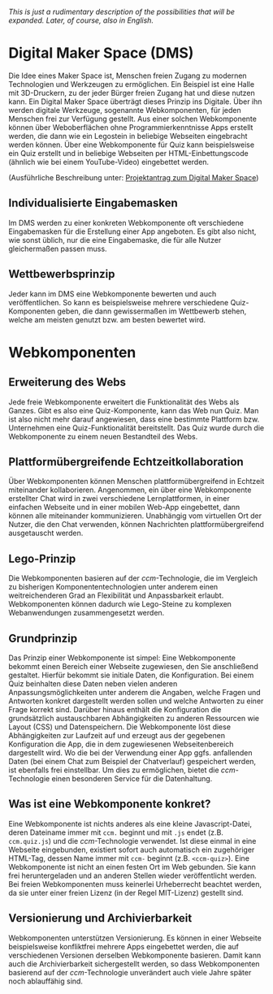 _This is just a rudimentary description of the possibilities that will be expanded. Later, of course, also in English._

# Digital Maker Space (DMS)
Die Idee eines Maker Space ist, Menschen freien Zugang zu modernen Technologien und Werkzeugen zu ermöglichen. Ein Beispiel ist eine Halle mit 3D-Druckern, zu der jeder Bürger freien Zugang hat und diese nutzen kann. Ein Digital Maker Space überträgt dieses Prinzip ins Digitale. Über ihn werden digitale Werkzeuge, sogenannte Webkomponenten, für jeden Menschen frei zur Verfügung gestellt. Aus einer solchen Webkomponente können über Weboberflächen ohne Programmierkenntnisse Apps erstellt werden, die dann wie ein Legostein in beliebige Webseiten eingebracht werden können. Über eine Webkomponente für Quiz kann beispielsweise ein Quiz erstellt und in beliebige Webseiten per HTML-Einbettungscode (ähnlich wie bei einem YouTube-Video) eingebettet werden.

(Ausführliche Beschreibung unter: [Projektantrag zum Digital Maker Space](https://www.stifterverband.org/file/5203/download?token=lay3iM9c))

## Individualisierte Eingabemasken
Im DMS werden zu einer konkreten Webkomponente oft verschiedene Eingabemasken für die Erstellung einer App angeboten. Es gibt also nicht, wie sonst üblich, nur die eine Eingabemaske, die für alle Nutzer gleichermaßen passen muss.

## Wettbewerbsprinzip
Jeder kann im DMS eine Webkomponente bewerten und auch veröffentlichen. So kann es beispielsweise mehrere verschiedene Quiz-Komponenten geben, die dann gewissermaßen im Wettbewerb stehen, welche am meisten genutzt bzw. am besten bewertet wird.

# Webkomponenten

## Erweiterung des Webs
Jede freie Webkomponente erweitert die Funktionalität des Webs als Ganzes. Gibt es also eine Quiz-Komponente, kann das Web nun Quiz. Man ist also nicht mehr darauf angewiesen, dass eine bestimmte Plattform bzw. Unternehmen eine Quiz-Funktionalität bereitstellt. Das Quiz wurde durch die Webkomponente zu einem neuen Bestandteil des Webs.

## Plattformübergreifende Echtzeitkollaboration
Über Webkomponenten können Menschen plattformübergreifend in Echtzeit miteinander kollaborieren. Angenommen, ein über eine Webkomponente erstellter Chat wird in zwei verschiedene Lernplattformen, in einer einfachen Webseite und in einer mobilen Web-App eingebettet, dann können alle miteinander kommunizieren. Unabhängig vom virtuellen Ort der Nutzer, die den Chat verwenden, können Nachrichten plattformübergreifend ausgetauscht werden.

## Lego-Prinzip
Die Webkomponenten basieren auf der _ccm_-Technologie, die im Vergleich zu bisherigen Komponententechnologien unter anderem einen weitreichenderen Grad an Flexibilität und Anpassbarkeit erlaubt. Webkomponenten können dadurch wie Lego-Steine zu komplexen Webanwendungen zusammengesetzt werden.

## Grundprinzip
Das Prinzip einer Webkomponente ist simpel: Eine Webkomponente bekommt einen Bereich einer Webseite zugewiesen, den Sie anschließend gestaltet. Hierfür bekommt sie initiale Daten, die Konfiguration. Bei einem Quiz beinhalten diese Daten neben vielen anderen Anpassungsmöglichkeiten unter anderem die Angaben, welche Fragen und Antworten konkret dargestellt werden sollen und welche Antworten zu einer Frage korrekt sind. Darüber hinaus enthält die Konfiguration die grundsätzlich austauschbaren Abhängigkeiten zu anderen Ressourcen wie Layout (CSS) und Datenspeichern. Die Webkomponente löst diese Abhängigkeiten zur Laufzeit auf und erzeugt aus der gegebenen Konfiguration die App, die in dem zugewiesenen Webseitenbereich dargestellt wird. Wo die bei der Verwendung einer App ggfs. anfallenden Daten (bei einem Chat zum Beispiel der Chatverlauf) gespeichert werden, ist ebenfalls frei einstellbar. Um dies zu ermöglichen, bietet die _ccm_-Technologie einen besonderen Service für die Datenhaltung.

## Was ist eine Webkomponente konkret?
Eine Webkomponente ist nichts anderes als eine kleine Javascript-Datei, deren Dateiname immer mit `ccm.` beginnt und mit `.js` endet (z.B. `ccm.quiz.js`) und die _ccm_-Technologie verwendet. Ist diese einmal in eine Webseite eingebunden, existiert sofort auch automatisch ein zugehöriger HTML-Tag, dessen Name immer mit `ccm-` beginnt (z.B. `<ccm-quiz>`). Eine Webkomponente ist nicht an einen festen Ort im Web gebunden. Sie kann frei heruntergeladen und an anderen Stellen wieder veröffentlicht werden. Bei freien Webkomponenten muss keinerlei Urheberrecht beachtet werden, da sie unter einer freien Lizenz (in der Regel MIT-Lizenz) gestellt sind.

## Versionierung und Archivierbarkeit
Webkomponenten unterstützen Versionierung. Es können in einer Webseite beispielsweise konfliktfrei mehrere Apps eingebettet werden, die auf verschiedenen Versionen derselben Webkomponente basieren. Damit kann auch die Archivierbarkeit sichergestellt werden, so dass Webkomponenten basierend auf der _ccm_-Technologie unverändert auch viele Jahre später noch ablauffähig sind.
